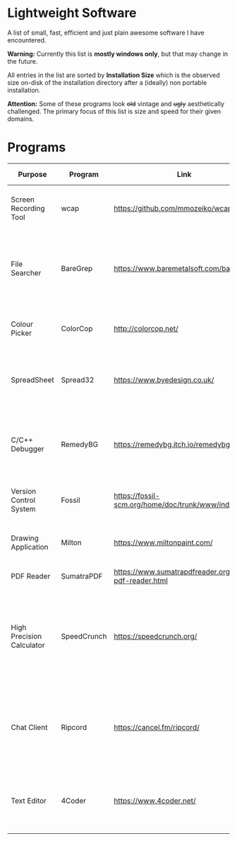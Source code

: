 # Lightweight Software

A list of small, fast, efficient and just plain awesome software I have encountered.  

**Warning:** Currently this list is **mostly windows only**, but that may change in the future.

All entries in the list are sorted by **Installation Size** which is the observed size on-disk of the installation directory after a (ideally) non portable installation. 

**Attention:** Some of these programs look ~~old~~ vintage and ~~ugly~~ aesthetically challenged. The primary focus of this list is size and speed for their given domains.

# Programs
| Purpose     | Program   | Link | Installation Size (MB) | Description 
| ------------ | -------- | ---- | ----------------------- | -----------
| Screen Recording Tool | wcap | https://github.com/mmozeiko/wcap | 0.056 (yes you read that correctly, **56kb**) | A screen capture tool created by Martins Mozeiko
| File Searcher | BareGrep | https://www.baremetalsoft.com/baregrep/ | 0.248  | Able to recursively search files and their contents for specified regular expressions
| Colour Picker | ColorCop | http://colorcop.net/ | 0.828 | System wide **colour** (yes thats how we spell *color*) picker
| SpreadSheet  | Spread32| https://www.byedesign.co.uk/ | 3.97 | Spreadsheet application with basic functionality compatible with xlsx
| C/C++ Debugger| RemedyBG | https://remedybg.itch.io/remedybg | 4.92 | Super awesome C/C++ debugger written by ~~Jesus~~ a single developer
| Version Control System | Fossil | https://fossil-scm.org/home/doc/trunk/www/index.wiki | 5.85 | A VCS thats actually not based on GIT or SVN
| Drawing Application | Milton | https://www.miltonpaint.com/ | 8.55 | Mean and lean (albeit quite limited) drawing application
| PDF Reader | SumatraPDF | https://www.sumatrapdfreader.org/free-pdf-reader.html | 20 | Lightweight PDF viewer
| High Precision Calculator | SpeedCrunch | https://speedcrunch.org/ |  27 | A high precision scientific calculator with a terminal window for all your complex (heh) mathematics
| Chat Client | Ripcord | https://cancel.fm/ripcord/ | 35.7 | A lightweight desktop chat client primarily intended for group-centric chat services like Discord/Slack
| Text Editor | 4Coder | https://www.4coder.net/ | 37.5 | C/C++ editor able to be extended and customized in...you guessed it...C/C++
